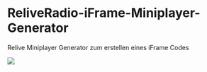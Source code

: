 ReliveRadio-iFrame-Miniplayer-Generator
=======================================

Relive Miniplayer Generator zum erstellen eines iFrame Codes

<img src="https://raw.github.com/McCouman/ReliveRadio-iFrame-Miniplayer-Generator/master/screencshot.png">
